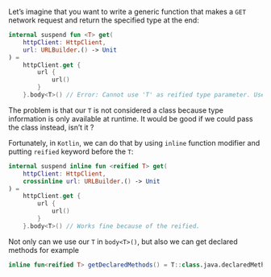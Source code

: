 Let’s imagine that you want to write a generic function that makes a `GET` network request and return the specified type at the end:

```kotlin
internal suspend fun <T> get(
    httpClient: HttpClient,
    url: URLBuilder.() -> Unit
) =
    httpClient.get {
        url {
            url()
        }
    }.body<T>() // Error: Cannot use 'T' as reified type parameter. Use a class instead.
```

The problem is that our `T` is not considered a class because type information is only available at runtime. It would be good if we could pass the class instead, isn’t it ?

Fortunately, in `Kotlin`, we can do that by using `inline` function modifier and putting `reified` keyword before the `T`:

```kotlin
internal suspend inline fun <reified T> get(
    httpClient: HttpClient,
    crossinline url: URLBuilder.() -> Unit
) =
    httpClient.get {
        url {
            url()
        }
    }.body<T>() // Works fine because of the reified.
```

Not only can we use our `T` in `body<T>()`, but also we can get declared methods for example
```kotlin
inline fun<reified T> getDeclaredMethods() = T::class.java.declaredMethods
```